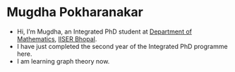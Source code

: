 # Mugdha Pokharanakar
- Hi, I’m Mugdha, an Integrated PhD student at [Department of Mathematics](https://maths.iiserb.ac.in/), [IISER Bhopal](https://www.iiserb.ac.in/).
- I have just completed the second year of the Integrated PhD programme here.
- I am learning graph theory now.

<!---
mmpokharanakar/mmpokharanakar is a ✨ special ✨ repository because its `README.md` (this file) appears on your GitHub profile.
You can click the Preview link to take a look at your changes.
--->
